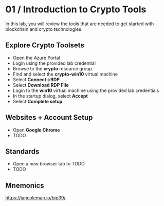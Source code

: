 # 01 / Introduction to Crypto Tools

In this lab, you will review the tools that are needed to get started with blockchain and crypto technologies.

## Explore Crypto Toolsets

- Open the Azure Portal
- Login using the provided lab credential
- Browse to the **crypto** resource group.
- Find and select the **crypto-win10** virtual machine
- Select **Connect->RDP**
- Select **Download RDP File**
- Login to the **win10** virtual machine using the provided lab credentials
- In the startup dialog, select **Accept**
- Select **Complete setup**

## Websites + Account Setup

- Open **Google Chrome**
- TODO

## Standards

- Open a new browser tab to TODO
- TODO

## Mnemonics

https://iancoleman.io/bip39/